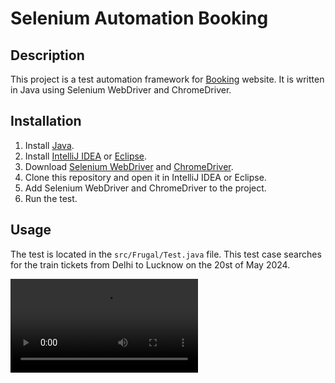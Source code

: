 # Selenium Automation Booking

## Description
This project is a test automation framework for [Booking](https://www.booking.com/) website. It is written in Java using Selenium WebDriver and ChromeDriver.

## Installation
1. Install [Java](https://www.java.com/en/download/).
2. Install [IntelliJ IDEA](https://www.jetbrains.com/idea/) or [Eclipse](https://www.eclipse.org/downloads/).
3. Download [Selenium WebDriver](https://www.selenium.dev/downloads/) and [ChromeDriver](https://chromedriver.chromium.org/downloads).
4. Clone this repository and open it in IntelliJ IDEA or Eclipse.
5. Add Selenium WebDriver and ChromeDriver to the project.
6. Run the test.

## Usage
The test is located in the `src/Frugal/Test.java` file. This test case searches for the train tickets from Delhi to Lucknow on the 20st of May 2024.

<!-- in github the video is on example/recording.mp4 -->
![Recording](https://github.com/rohitprasad-code/selenium-automation-booking/blob/5938e10d50151dded2a3724af5852cac41673532/example/recording.mp4)